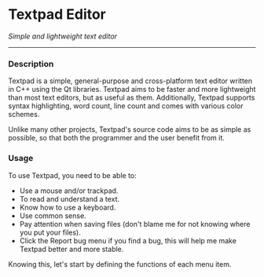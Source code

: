 # Textpad Editor

*Simple and lightweight text editor*

---

### Description

Textpad is a simple, general-purpose and cross-platform text editor written in C++ using the Qt libraries. Textpad aims to be faster and more lightweight than most text editors, but as useful as them. Additionally, Textpad supports syntax highlighting, word count, line count and comes with various color schemes.

Unlike many other projects, Textpad's source code aims to be as simple as possible, so that both the programmer and the user benefit from it.

### Usage

To use Textpad, you need to be able to:

+ Use a mouse and/or trackpad.
+ To read and understand a text.
+ Know how to use a keyboard.
+ Use common sense.
+ Pay attention when saving files (don't blame me for not knowing where you put your files).
+ Click the Report bug menu if you find a bug, this will help me make Textpad better and more stable.

Knowing this, let's start by defining the functions of each menu item.




